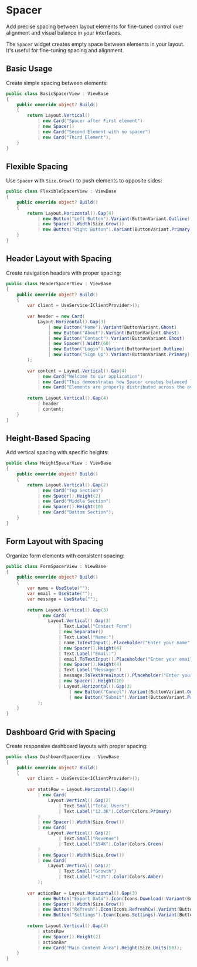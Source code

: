 # Spacer

<Ingress>
Add precise spacing between layout elements for fine-tuned control over alignment and visual balance in your interfaces.
</Ingress>

The `Spacer` widget creates empty space between elements in your layout. It's useful for fine-tuning spacing and alignment.

## Basic Usage

Create simple spacing between elements:

```csharp demo-tabs
public class BasicSpacerView : ViewBase
{
    public override object? Build()
    {
        return Layout.Vertical()
            | new Card("Spacer after First element")
            | new Spacer()
            | new Card("Second Element with no spacer")
            | new Card("Third Element");
    }
}
```

## Flexible Spacing

Use `Spacer` with `Size.Grow()` to push elements to opposite sides:

```csharp demo-tabs
public class FlexibleSpacerView : ViewBase
{
    public override object? Build()
    {
        return Layout.Horizontal().Gap(4)
            | new Button("Left Button").Variant(ButtonVariant.Outline)
            | new Spacer().Width(Size.Grow())
            | new Button("Right Button").Variant(ButtonVariant.Primary);
    }
}
```

## Header Layout with Spacing

Create navigation headers with proper spacing:

```csharp demo-tabs
public class HeaderSpacerView : ViewBase
{
    public override object? Build()
    {
        var client = UseService<IClientProvider>();
        
        var header = new Card(
            Layout.Horizontal().Gap(3)
                | new Button("Home").Variant(ButtonVariant.Ghost)
                | new Button("About").Variant(ButtonVariant.Ghost)
                | new Button("Contact").Variant(ButtonVariant.Ghost)
                | new Spacer().Width(60)
                | new Button("Login").Variant(ButtonVariant.Outline)
                | new Button("Sign Up").Variant(ButtonVariant.Primary)
        );
        
        var content = Layout.Vertical().Gap(4)
            | new Card("Welcome to our application")
            | new Card("This demonstrates how Spacer creates balanced layouts")
            | new Card("Elements are properly distributed across the available space");
            
        return Layout.Vertical().Gap(4)
            | header
            | content;
    }
}
```

## Height-Based Spacing

Add vertical spacing with specific heights:

```csharp demo-tabs
public class HeightSpacerView : ViewBase
{
    public override object? Build()
    {
        return Layout.Vertical().Gap(2)
            | new Card("Top Section")
            | new Spacer().Height(2)
            | new Card("Middle Section")
            | new Spacer().Height(10)
            | new Card("Bottom Section");
    }
}
```

## Form Layout with Spacing

Organize form elements with consistent spacing:

```csharp demo-tabs
public class FormSpacerView : ViewBase
{
    public override object? Build()
    {
        var name = UseState("");
        var email = UseState("");
        var message = UseState("");
        
        return Layout.Vertical().Gap(3)
            | new Card(
                Layout.Vertical().Gap(3)
                    | Text.Label("Contact Form")
                    | new Separator()
                    | Text.Label("Name:")
                    | name.ToTextInput().Placeholder("Enter your name")
                    | new Spacer().Height(4)
                    | Text.Label("Email:")
                    | email.ToTextInput().Placeholder("Enter your email")
                    | new Spacer().Height(4)
                    | Text.Label("Message:")
                    | message.ToTextAreaInput().Placeholder("Enter your message")
                    | new Spacer().Height(10)
                    | Layout.Horizontal().Gap(3)
                        | new Button("Cancel").Variant(ButtonVariant.Outline)
                        | new Button("Submit").Variant(ButtonVariant.Primary)
            );
    }
}
```

## Dashboard Grid with Spacing

Create responsive dashboard layouts with proper spacing:

```csharp demo-tabs
public class DashboardSpacerView : ViewBase
{
    public override object? Build()
    {
        var client = UseService<IClientProvider>();
        
        var statsRow = Layout.Horizontal().Gap(4)
            | new Card(
                Layout.Vertical().Gap(2)
                    | Text.Small("Total Users")
                    | Text.Label("12.3K").Color(Colors.Primary)
            )
            | new Spacer().Width(Size.Grow())
            | new Card(
                Layout.Vertical().Gap(2)
                    | Text.Small("Revenue")
                    | Text.Label("$54K").Color(Colors.Green)
            )
            | new Spacer().Width(Size.Grow())
            | new Card(
                Layout.Vertical().Gap(2)
                    | Text.Small("Growth")
                    | Text.Label("+23%").Color(Colors.Amber)
            );
            
        var actionBar = Layout.Horizontal().Gap(3)
            | new Button("Export Data").Icon(Icons.Download).Variant(ButtonVariant.Outline)
            | new Spacer().Width(Size.Grow())
            | new Button("Refresh").Icon(Icons.RefreshCw).Variant(ButtonVariant.Ghost)
            | new Button("Settings").Icon(Icons.Settings).Variant(ButtonVariant.Ghost);
            
        return Layout.Vertical().Gap(4)
            | statsRow
            | new Spacer().Height(2)
            | actionBar
            | new Card("Main Content Area").Height(Size.Units(50));
    }
}
```

<WidgetDocs Type="Ivy.Spacer" ExtensionTypes="Ivy.SpacerExtensions" SourceUrl="https://github.com/Ivy-Interactive/Ivy-Framework/blob/main/Ivy/Widgets/Primitives/Spacer.cs"/> 